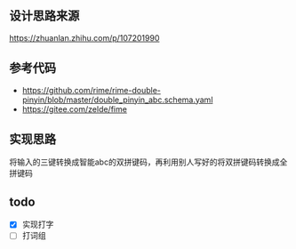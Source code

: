 ## 设计思路来源
https://zhuanlan.zhihu.com/p/107201990

## 参考代码
- https://github.com/rime/rime-double-pinyin/blob/master/double_pinyin_abc.schema.yaml
- https://gitee.com/zelde/fime

## 实现思路
将输入的三键转换成智能abc的双拼键码，再利用别人写好的将双拼键码转换成全拼键码

## todo
- [x] 实现打字
- [ ] 打词组
